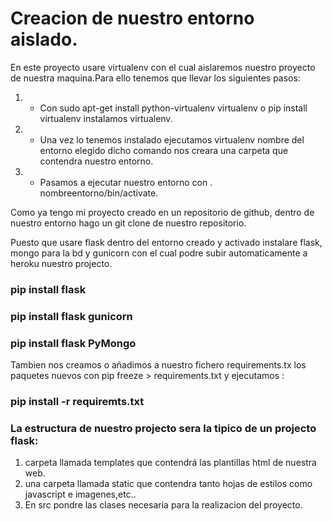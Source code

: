 # Creacion de nuestro entorno aislado.

En este proyecto usare virtualenv con el cual aislaremos nuestro proyecto de nuestra maquina.Para ello tenemos que llevar los siguientes pasos:

1. - Con sudo apt-get install python-virtualenv virtualenv o pip install virtualenv instalamos virtualenv.
2. - Una vez lo tenemos instalado ejecutamos virtualenv nombre del entorno elegido dicho comando nos creara una carpeta que contendra nuestro entorno.
3. - Pasamos a ejecutar nuestro entorno con . nombreentorno/bin/activate.

Como ya tengo mi proyecto creado en un repositorio de github, dentro de nuestro entorno hago un git clone de nuestro repositorio.

Puesto que usare flask dentro del entorno creado y activado instalare flask, mongo para la bd y gunicorn con el cual podre subir automaticamente a heroku nuestro projecto.

### pip install flask

### pip install flask gunicorn

### pip install flask PyMongo

Tambien nos creamos o añadimos a nuestro fichero requirements.tx  los paquetes nuevos con pip freeze > requirements.txt y ejecutamos :

### pip install -r requiremts.txt

### La estructura de nuestro projecto sera la tipico de un projecto flask:

1. carpeta llamada templates que contendrá las plantillas html de nuestra web.
2. una carpeta llamada static que contendra tanto hojas de estilos como javascript e imagenes,etc..
3. En src pondre las clases necesaria para la realizacion del proyecto.
